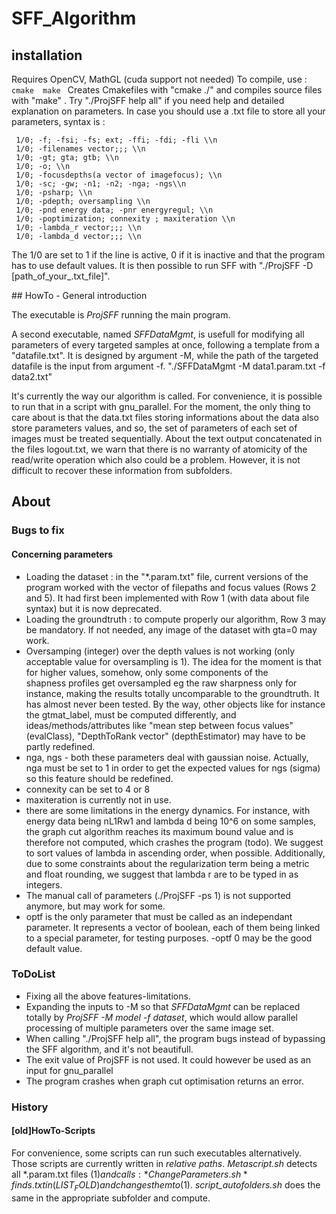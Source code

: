# SFF_Algorithm

## installation
Requires OpenCV, MathGL (cuda support not needed)
To compile, use :
<code>
cmake <srcfolder>
make
</code>
Creates Cmakefiles with "cmake ./<srcfolder>" and compiles source files with "make"
.
Try "./ProjSFF help all" if you need help and detailed explanation on parameters. In case you should use a .txt file to store all your parameters, syntax is :

     1/0; -f; -fsi; -fs; ext; -ffi; -fdi; -fli \\n
     1/0; -filenames vector;;; \\n
     1/0; -gt; gta; gtb; \\n
     1/0; -o; \\n
     1/0; -focusdepths(a vector of imagefocus); \\n
     1/0; -sc; -gw; -n1; -n2; -nga; -ngs\\n
     1/0; -psharp; \\n
     1/0; -pdepth; oversampling \\n
     1/0; -pnd energy data; -pnr energyregul; \\n
     1/0; -poptimization; connexity ; maxiteration \\n
     1/0; -lambda_r vector;;; \\n
     1/0; -lambda_d vector;;; \\n

The 1/0 are set to 1 if the line is active, 0 if it is inactive and that the program has to use default values.
It is then possible to run SFF with "./ProjSFF -D [path_of_your_.txt_file]". 



## HowTo - General introduction

The executable is *ProjSFF* running the main program.

A second executable, named *SFFDataMgmt*, is usefull for modifying all parameters of every targeted samples at once, following a template from a "datafile.txt". It is designed by argument -M, while the path of the targeted datafile is the input from argument -f.
"./SFFDataMgmt -M data1.param.txt -f data2.txt"

It's currently the way our algorithm is called. For convenience, it is possible to run that in a script with gnu_parallel. For the moment, the only thing to care about is that the data.txt files storing informations about the data also store parameters values, and so, the set of parameters of each set of images must be treated sequentially. About the text output concatenated in the files logout.txt, we warn that there is no warranty of atomicity of the read/write operation which also could be a problem. However, it is not difficult to recover these information from subfolders.




## About

### Bugs to fix

#### Concerning parameters 
- Loading the dataset : in the "*.param.txt" file, current versions of the program worked with the vector of filepaths and focus values (Rows 2 and 5). It had first been implemented with Row 1 (with data about file syntax) but it is now deprecated.
- Loading the groundtruth : to compute properly our algorithm, Row 3 may be mandatory. If not needed, any image of the dataset with gta=0 may work. 
- Oversamping (integer) over the depth values is not working (only acceptable value for oversampling is 1). The idea for the moment is that for higher values, somehow, only some components of the shapness profiles get oversampled eg the raw sharpness only for instance, making the results totally uncomparable to the groundtruth. It has almost never been tested. By the way, other objects like for instance the gtmat_label, must be computed differently, and ideas/methods/attributes like "mean step between focus values" (evalClass), "DepthToRank vector" (depthEstimator) may have to be partly redefined.
- nga, ngs - both these parameters deal with gaussian noise. Actually, nga must be set to 1 in order to get the expected values for ngs (sigma) so this feature should be redefined.
- connexity can be set to 4 or 8
- maxiteration is currently not in use.
- there are some limitations in the energy dynamics. For instance, with energy data being nL1Rw1 and lambda d being 10^6 on some samples, the graph cut algorithm reaches its maximum bound value and is therefore not computed, which crashes the program (todo). We suggest to sort values of lambda in ascending order, when possible. Additionally, due to some constraints about the regularization term being a metric and float rounding, we suggest that lambda r  are to be typed in as integers.
- The manual call of parameters (./ProjSFF -ps 1) is not supported anymore, but may work for some.
- optf is the only parameter that must be called as an independant parameter. It represents a vector of boolean, each of them being linked to a special parameter, for testing purposes. -optf 0 may be the good default value.

### ToDoList
- Fixing all the above features-limitations.
- Expanding the inputs to -M so that *SFFDataMgmt* can be replaced totally by *ProjSFF -M model -f dataset*, which would allow parallel processing of multiple parameters over the same image set.
- When calling "./ProjSFF help all", the program bugs instead of bypassing the SFF algorithm, and it's not beautifull.
- The exit value of ProjSFF is not used. It could however be used as an input for gnu_parallel
- The program crashes when graph cut optimisation returns an error.



### History
#### [old]HowTo-Scripts
For convenience, some scripts can run such executables alternatively.
Those scripts are currently written in *relative paths*.
*Metascript.sh* detects all *.param.txt files ($1) and calls :
    *ChangeParameters.sh* finds .txt in (LIST_FOLD) and changes them to ($1).
    *script_autofolders.sh* does the same in the appropriate subfolder and compute.


